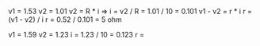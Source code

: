 v1 = 1.53
v2 = 1.01
v2 = R * i => i = v2 / R = 1.01 / 10 = 0.101
v1 - v2 = r * i
r = (v1 - v2) / i
r = 0.52 / 0.101 = 5 ohm


v1 = 1.59
v2 = 1.23
i = 1.23 / 10 = 0.123
r = 